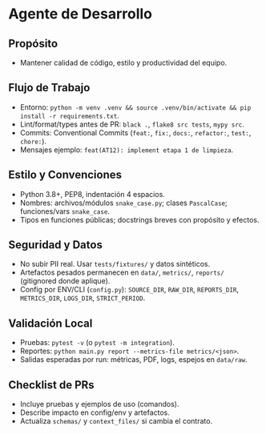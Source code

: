 # Agente de Desarrollo

## Propósito
- Mantener calidad de código, estilo y productividad del equipo.

## Flujo de Trabajo
- Entorno: `python -m venv .venv && source .venv/bin/activate && pip install -r requirements.txt`.
- Lint/format/types antes de PR: `black .`, `flake8 src tests`, `mypy src`.
- Commits: Conventional Commits (`feat:`, `fix:`, `docs:`, `refactor:`, `test:`, `chore:`).
- Mensajes ejemplo: `feat(AT12): implement etapa 1 de limpieza`.

## Estilo y Convenciones
- Python 3.8+, PEP8, indentación 4 espacios.
- Nombres: archivos/módulos `snake_case.py`; clases `PascalCase`; funciones/vars `snake_case`.
- Tipos en funciones públicas; docstrings breves con propósito y efectos.

## Seguridad y Datos
- No subir PII real. Usar `tests/fixtures/` y datos sintéticos.
- Artefactos pesados permanecen en `data/`, `metrics/`, `reports/` (gitignored donde aplique).
- Config por ENV/CLI (`config.py`): `SOURCE_DIR`, `RAW_DIR`, `REPORTS_DIR`, `METRICS_DIR`, `LOGS_DIR`, `STRICT_PERIOD`.

## Validación Local
- Pruebas: `pytest -v` (o `pytest -m integration`).
- Reportes: `python main.py report --metrics-file metrics/<json>`.
- Salidas esperadas por run: métricas, PDF, logs, espejos en `data/raw`.

## Checklist de PRs
- Incluye pruebas y ejemplos de uso (comandos).
- Describe impacto en config/env y artefactos.
- Actualiza `schemas/` y `context_files/` si cambia el contrato.
